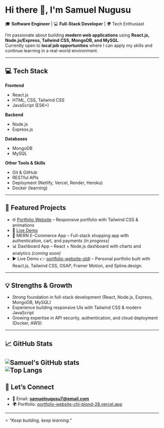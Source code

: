 # Hi there 👋, I'm Samuel Nugusu  

🎓 **Software Engineer** | 💻 **Full-Stack Developer** | 🌍 Tech Enthusiast  

I’m passionate about building **modern web applications** using **React.js, Node.js/Express, Tailwind CSS, MongoDB, and MySQL**.  
Currently open to **local job opportunities** where I can apply my skills and continue learning in a real-world environment.  

---

## 💻 Tech Stack  

**Frontend**  
- React.js  
- HTML, CSS, Tailwind CSS  
- JavaScript (ES6+)  

**Backend**  
- Node.js  
- Express.js  

**Databases**  
- MongoDB  
- MySQL  

**Other Tools & Skills**  
- Git & GitHub  
- RESTful APIs  
- Deployment (Netlify, Vercel, Render, Heroku)  
- Docker (learning)  



---

## 📌 Featured Projects

- 🌐 [Portfolio Website](https://portfolio-website-chi-blond-28.vercel.app) – Responsive portfolio with Tailwind CSS & animations
- 🔗 [Live Demo]([https://samuelnugusu.github.io/portfolio-website/](https://github.com/samuelNugusu/portfolio-website))   
- 🛒 MERN E-Commerce App – Full-stack shopping app with authentication, cart, and payments *(in progress)*  
- 📊 Dashboard App – React + Node.js dashboard with charts and analytics *(coming soon)*
-  ▶️ Live Demo
👉 [portfolio-website-old](https://samuel-website-old-silk.vercel.app))  – Personal portfolio built with React.js, Tailwind CSS, GSAP, Framer Motion, and Spline.design. 

---

## 💡 Strengths & Growth
- Strong foundation in full-stack development (React, Node.js, Express, MongoDB, MySQL)  
- Experience building responsive UIs with Tailwind CSS & modern JavaScript  
- Growing expertise in API security, authentication, and cloud deployment (Docker, AWS)  

---

## 📈 GitHub Stats

![Samuel's GitHub stats](https://github-readme-stats.vercel.app/api?username=samuelNugusu&show_icons=true&theme=radical)  
![Top Langs](https://github-readme-stats.vercel.app/api/top-langs/?username=samuelNugusu&layout=compact&theme=radical)
---

## 🤝 Let’s Connect 
- 📧 Email: **samuelnugusu7@email.com**  
- 🌍 Portfolio: [portfolio-website-chi-blond-28.vercel.app](https://portfolio-website-chi-blond-28.vercel.app)  

---

⭐️ *“Keep building, keep learning.”*  
